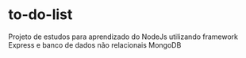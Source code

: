 # to-do-list
Projeto de estudos para aprendizado do NodeJs utilizando framework Express e banco de dados não relacionais MongoDB
